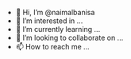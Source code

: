 - 👋 Hi, I’m @naimalbanisa
- 👀 I’m interested in ...
- 🌱 I’m currently learning ...
- 💞️ I’m looking to collaborate on ...
- 📫 How to reach me ...

<!---
naimalbanisa/naimalbanisa is a ✨ special ✨ repository because its `README.md` (this file) appears on your GitHub profile.
You can click the Preview link to take a look at your changes.
--->

